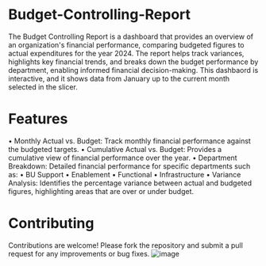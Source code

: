 # Budget-Controlling-Report
The Budget Controlling Report is a dashboard that provides an overview of an organization's financial performance, comparing budgeted figures to actual expenditures for the year 2024. The report helps track variances, highlights key financial trends, and breaks down the budget performance by department, enabling informed financial decision-making.
This dashbaord is interactive, and it shows data from January up to the current month selected in the slicer.
# Features
• Monthly Actual vs. Budget: Track monthly financial performance against the budgeted targets.
• Cumulative Actual vs. Budget: Provides a cumulative view of financial performance over the year.
• Department Breakdown: Detailed financial performance for specific departments such as:
  • BU Support
  • Enablement
  • Functional
  • Infrastructure
• Variance Analysis: Identifies the percentage variance between actual and budgeted figures, highlighting areas that are over or under budget.

# Contributing
Contributions are welcome! Please fork the repository and submit a pull request for any improvements or bug fixes.
![image](https://github.com/user-attachments/assets/4b495355-866a-4af4-b203-1d664d50b02b)
